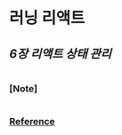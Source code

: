 # 러닝 리액트

## _6장 리액트 상태 관리_

###

#

### [Note]

#

### [Reference](https://www.hanbit.co.kr/store/books/look.php?p_code=B7468885216)
